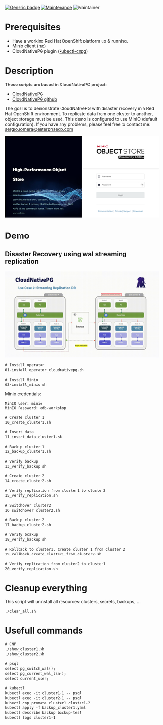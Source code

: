 [![Generic badge](https://img.shields.io/badge/Version-1.0-<COLOR>.svg)](https://shields.io/)
[![Maintenance](https://img.shields.io/badge/Maintained%3F-yes-green.svg)](https://GitHub.com/Naereen/StrapDown.js/graphs/commit-activity)
![Maintainer](https://img.shields.io/badge/maintainer-sergio.romera@enterprisedb.com-blue)
# Prerequisites
- Have a working Red Hat OpenShift platform up & running.
- Minio client ([mc](https://docs.min.io/community/minio-object-store/reference/minio-mc.html))
- CloudNativePG plugin ([kubectl-cnpg](https://www.enterprisedb.com/docs/postgres_for_kubernetes/latest/kubectl-plugin/))

# Description
These scripts are based in CloudNativePG project:
- [CloudNativePG](https://cloudnative-pg.io)
- [CloudNativePG github](https://github.com/cloudnative-pg/cloudnative-pg)

The goal is to demonstrate CloudNativePG with disaster recovery in a Red Hat OpenShift environment. 
To replicate data from one cluster to another, object storage must be used. 
This demo is configured to use MinIO (default configuration). If you have any problems, please feel free to contact me:
sergio.romera@enterprisedb.com

![](./images/minio_login.png)

# Demo
## Disaster Recovery using wal streaming replication 
![](./images/cloudnativepg_usecase2.gif)

```
# Install operator
01-install_operator_cloudnativepg.sh

# Install Minio
02-install_minio.sh
```
Minio credentials:
```
MinIO User: minio
MinIO Password: edb-workshop
```

```
# Create cluster 1
10_create_cluster1.sh                       

# Insert data
11_insert_data_cluster1.sh                  

# Backup cluster 1
12_backup_cluster1.sh                       

# Verify backup
13_verify_backup.sh                         

# Create cluster 2
14_create_cluster2.sh                       

# Verify replication from cluster1 to cluster2
15_verify_replication.sh

# Switchover cluster2
16_switchover_cluster2.sh                   

# Backup cluster 2
17_backup_cluster2.sh                       

# Verify bcakup
18_verify_backup.sh                         

# Rollback to cluster1. Create cluster 1 from cluster 2
19_rollback_create_cluster1_from_cluster2.sh

# Verify replication from cluster2 to cluster1
20_verify_replication.sh
```
# Cleanup everything
This script will uninstall all resources: clusters, secrets, backups, ...
```
./clean_all.sh
```

# Usefull commands
```
# CNP
./show_cluster1.sh
./show_cluster2.sh

# psql
select pg_switch_wal();
select pg_current_wal_lsn();
select current_user;

# kubectl
kubectl exec -it cluster1-1 -- psql
kubectl exec -it cluster2-1 -- psql
kubectl cnp promote cluster1 cluster1-2
kubectl apply -f backup_cluster1.yaml
kubectl describe backup backup-test
kubectl logs cluster1-1
```
